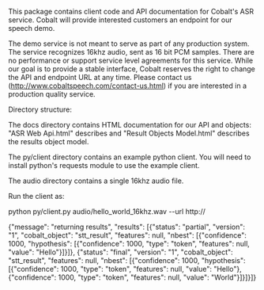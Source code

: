 This package contains client code and API documentation for Cobalt's ASR service. Cobalt will provide interested customers an endpoint for our speech demo.

The demo service is not meant to serve as part of any production system. The service recognizes 16khz audio, sent as 16 bit PCM samples. There are no performance or support service level agreements for this service. While our goal is to provide a stable interface, Cobalt reserves the right to change the API and endpoint URL at any time. Please contact us (http://www.cobaltspeech.com/contact-us.html) if you are interested in a production quality service.

Directory structure:

The docs directory contains HTML documentation for our API and objects: "ASR Web Api.html" describes and "Result Objects Model.html" describes the results object model.

The py/client directory contains an example python client. You will need to install python's requests module to use the example client.

The audio directory contains a single 16khz audio file.

Run the client as:

python py/client.py audio/hello_world_16khz.wav --url http://<url provided by Cobalt>

{"message": "returning results", "results": [{"status": "partial", "version": "1", "cobalt_object": "stt_result", "features": null, "nbest": [{"confidence": 1000, "hypothesis": [{"confidence": 1000, "type": "token", "features": null, "value": "Hello"}]}]}, {"status": "final", "version": "1", "cobalt_object": "stt_result", "features": null, "nbest": [{"confidence": 1000, "hypothesis": [{"confidence": 1000, "type": "token", "features": null, "value": "Hello"}, {"confidence": 1000, "type": "token", "features": null, "value": "World"}]}]}]}
